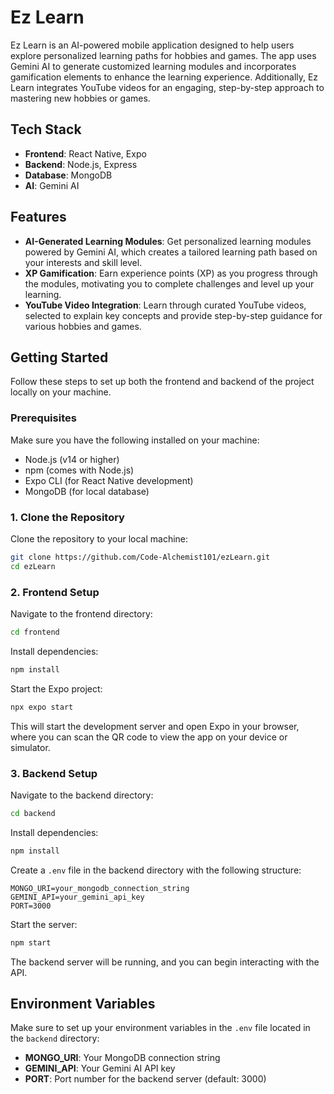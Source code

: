 # Ez Learn

Ez Learn is an AI-powered mobile application designed to help users explore personalized learning paths for hobbies and games. The app uses Gemini AI to generate customized learning modules and incorporates gamification elements to enhance the learning experience. Additionally, Ez Learn integrates YouTube videos for an engaging, step-by-step approach to mastering new hobbies or games.

## Tech Stack

- **Frontend**: React Native, Expo
- **Backend**: Node.js, Express
- **Database**: MongoDB
- **AI**: Gemini AI

## Features

- **AI-Generated Learning Modules**: Get personalized learning modules powered by Gemini AI, which creates a tailored learning path based on your interests and skill level.
- **XP Gamification**: Earn experience points (XP) as you progress through the modules, motivating you to complete challenges and level up your learning.
- **YouTube Video Integration**: Learn through curated YouTube videos, selected to explain key concepts and provide step-by-step guidance for various hobbies and games.

## Getting Started

Follow these steps to set up both the frontend and backend of the project locally on your machine.

### Prerequisites

Make sure you have the following installed on your machine:
- Node.js (v14 or higher)
- npm (comes with Node.js)
- Expo CLI (for React Native development)
- MongoDB (for local database)

### 1. Clone the Repository

Clone the repository to your local machine:

```bash
git clone https://github.com/Code-Alchemist101/ezLearn.git
cd ezLearn
```

### 2. Frontend Setup

Navigate to the frontend directory:

```bash
cd frontend
```

Install dependencies:

```bash
npm install
```

Start the Expo project:

```bash
npx expo start
```

This will start the development server and open Expo in your browser, where you can scan the QR code to view the app on your device or simulator.

### 3. Backend Setup

Navigate to the backend directory:

```bash
cd backend
```

Install dependencies:

```bash
npm install
```

Create a `.env` file in the backend directory with the following structure:

```
MONGO_URI=your_mongodb_connection_string
GEMINI_API=your_gemini_api_key
PORT=3000
```

Start the server:

```bash
npm start
```

The backend server will be running, and you can begin interacting with the API.

## Environment Variables

Make sure to set up your environment variables in the `.env` file located in the `backend` directory:

- **MONGO_URI**: Your MongoDB connection string
- **GEMINI_API**: Your Gemini AI API key
- **PORT**: Port number for the backend server (default: 3000)
